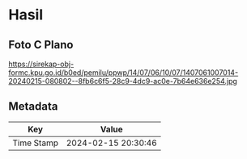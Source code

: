 # Hasil

## Foto C Plano

https://sirekap-obj-formc.kpu.go.id/b0ed/pemilu/ppwp/14/07/06/10/07/1407061007014-20240215-080802--8fb6c6f5-28c9-4dc9-ac0e-7b64e636e254.jpg


## Metadata

| Key        | Value               |
| ---------- | ------------------- |
| Time Stamp | 2024-02-15 20:30:46 |



